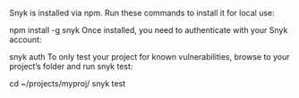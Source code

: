 Snyk is installed via npm. Run these commands to install it for local use:

npm install -g snyk
Once installed, you need to authenticate with your Snyk account:

snyk auth
To only test your project for known vulnerabilities, browse to your project’s folder and run snyk test:

cd ~/projects/myproj/
snyk test
